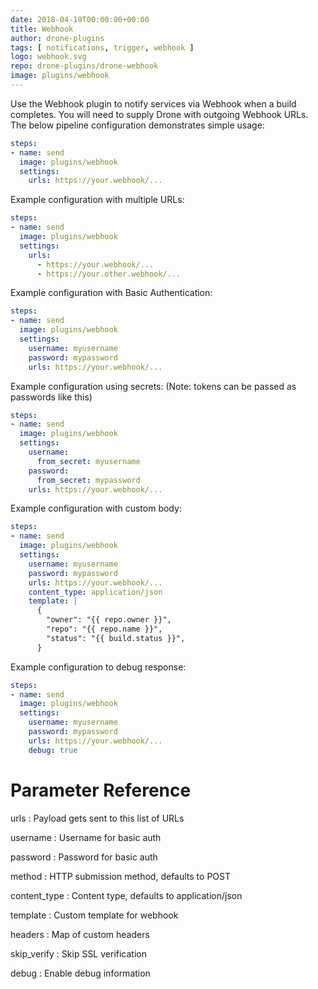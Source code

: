 ```yaml
---
date: 2018-04-19T00:00:00+00:00
title: Webhook
author: drone-plugins
tags: [ notifications, trigger, webhook ]
logo: webhook.svg
repo: drone-plugins/drone-webhook
image: plugins/webhook
---
```


Use the Webhook plugin to notify services via Webhook when a build completes. You will need to supply Drone with outgoing Webhook URLs. The below pipeline configuration demonstrates simple usage:

```yaml
steps:
- name: send
  image: plugins/webhook
  settings:
    urls: https://your.webhook/...
```

Example configuration with multiple URLs:

```yaml
steps:
- name: send
  image: plugins/webhook
  settings:
    urls:
      - https://your.webhook/...
      - https://your.other.webhook/...
```

Example configuration with Basic Authentication:

```yaml
steps:
- name: send
  image: plugins/webhook
  settings:
    username: myusername
    password: mypassword
    urls: https://your.webhook/...
```

Example configuration using secrets:
(Note: tokens can be passed as passwords like this)

```yaml
steps:
- name: send
  image: plugins/webhook
  settings:
    username:
      from_secret: myusername
    password:
      from_secret: mypassword
    urls: https://your.webhook/...
```

Example configuration with custom body:

```yaml
steps:
- name: send
  image: plugins/webhook
  settings:
    username: myusername
    password: mypassword
    urls: https://your.webhook/...
    content_type: application/json
    template: |
      {
        "owner": "{{ repo.owner }}",
        "repo": "{{ repo.name }}",
        "status": "{{ build.status }}",
      }
```

Example configuration to debug response:

```yaml
steps:
- name: send
  image: plugins/webhook
  settings:
    username: myusername
    password: mypassword
    urls: https://your.webhook/...
    debug: true
```

# Parameter Reference

urls
: Payload gets sent to this list of URLs

username
: Username for basic auth

password
: Password for basic auth

method
: HTTP submission method, defaults to POST

content_type
: Content type, defaults to application/json

template
: Custom template for webhook

headers
: Map of custom headers

skip_verify
: Skip SSL verification

debug
: Enable debug information